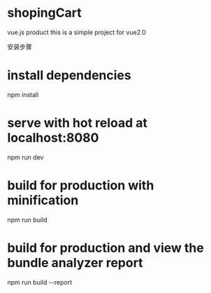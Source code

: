 # shopingCart
vue.js product
this is a simple project for vue2.0

安装步骤

# install dependencies
npm install

# serve with hot reload at localhost:8080
npm run dev

# build for production with minification
npm run build

# build for production and view the bundle analyzer report
npm run build --report
